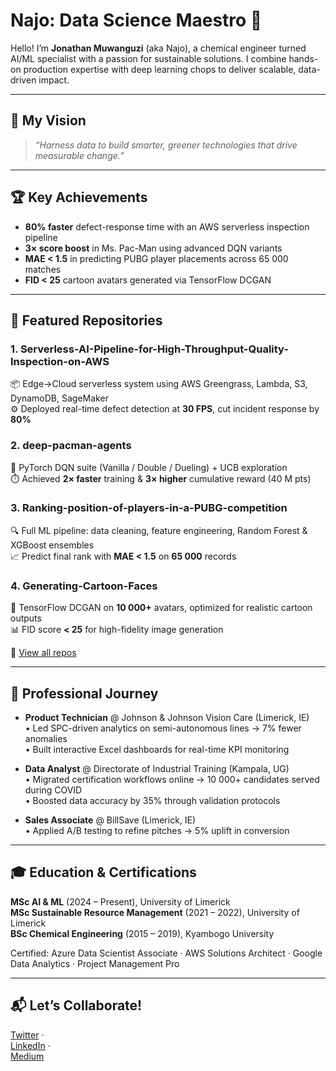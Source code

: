 # Najo: Data Science Maestro 👋

Hello! I’m **Jonathan Muwanguzi** (aka Najo), a chemical engineer turned AI/ML specialist with a passion for sustainable solutions. I combine hands-on production expertise with deep learning chops to deliver scalable, data-driven impact.

---

## 🌟 My Vision
> *“Harness data to build smarter, greener technologies that drive measurable change.”*

---

## 🏆 Key Achievements
- **80% faster** defect-response time with an AWS serverless inspection pipeline  
- **3× score boost** in Ms. Pac-Man using advanced DQN variants  
- **MAE < 1.5** in predicting PUBG player placements across 65 000 matches  
- **FID < 25** cartoon avatars generated via TensorFlow DCGAN

---

## 📂 Featured Repositories

### 1. Serverless-AI-Pipeline-for-High-Throughput-Quality-Inspection-on-AWS  
📦 Edge→Cloud serverless system using AWS Greengrass, Lambda, S3, DynamoDB, SageMaker  
⚙️ Deployed real-time defect detection at **30 FPS**, cut incident response by **80%**

### 2. deep-pacman-agents  
🤖 PyTorch DQN suite (Vanilla / Double / Dueling) + UCB exploration  
⏱️ Achieved **2× faster** training & **3× higher** cumulative reward (40 M pts)

### 3. Ranking-position-of-players-in-a-PUBG-competition  
🔍 Full ML pipeline: data cleaning, feature engineering, Random Forest & XGBoost ensembles  
📈 Predict final rank with **MAE < 1.5** on **65 000** records

### 4. Generating-Cartoon-Faces  
🎨 TensorFlow DCGAN on **10 000+** avatars, optimized for realistic cartoon outputs  
📊 FID score **< 25** for high-fidelity image generation

🔗 [View all repos](https://github.com/Najo1on1?tab=repositories)

---

## 💼 Professional Journey
- **Product Technician** @ Johnson & Johnson Vision Care (Limerick, IE)  
  • Led SPC-driven analytics on semi-autonomous lines → 7% fewer anomalies  
  • Built interactive Excel dashboards for real-time KPI monitoring

- **Data Analyst** @ Directorate of Industrial Training (Kampala, UG)  
  • Migrated certification workflows online → 10 000+ candidates served during COVID  
  • Boosted data accuracy by 35% through validation protocols

- **Sales Associate** @ BillSave (Limerick, IE)  
  • Applied A/B testing to refine pitches → 5% uplift in conversion  

---

## 🎓 Education & Certifications
**MSc AI & ML** (2024 – Present), University of Limerick  
**MSc Sustainable Resource Management** (2021 – 2022), University of Limerick  
**BSc Chemical Engineering** (2015 – 2019), Kyambogo University  

Certified: Azure Data Scientist Associate · AWS Solutions Architect · Google Data Analytics · Project Management Pro

---

## 📬 Let’s Collaborate!
<a href="https://twitter.com/@Najo1o1">Twitter</a> ·  
<a href="https://linkedin.com/in/muwanguzi-jonathan-a0b766124">LinkedIn</a> ·  
<a href="https://medium.com/@m1029jona">Medium</a>
